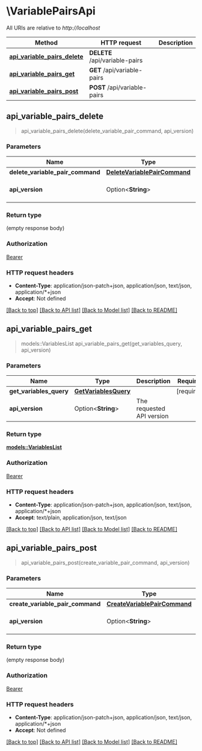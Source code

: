 # \VariablePairsApi

All URIs are relative to *http://localhost*

Method | HTTP request | Description
------------- | ------------- | -------------
[**api_variable_pairs_delete**](VariablePairsApi.md#api_variable_pairs_delete) | **DELETE** /api/variable-pairs | 
[**api_variable_pairs_get**](VariablePairsApi.md#api_variable_pairs_get) | **GET** /api/variable-pairs | 
[**api_variable_pairs_post**](VariablePairsApi.md#api_variable_pairs_post) | **POST** /api/variable-pairs | 



## api_variable_pairs_delete

> api_variable_pairs_delete(delete_variable_pair_command, api_version)


### Parameters


Name | Type | Description  | Required | Notes
------------- | ------------- | ------------- | ------------- | -------------
**delete_variable_pair_command** | [**DeleteVariablePairCommand**](DeleteVariablePairCommand.md) |  | [required] |
**api_version** | Option<**String**> | The requested API version |  |[default to 1.0]

### Return type

 (empty response body)

### Authorization

[Bearer](../README.md#Bearer)

### HTTP request headers

- **Content-Type**: application/json-patch+json, application/json, text/json, application/*+json
- **Accept**: Not defined

[[Back to top]](#) [[Back to API list]](../README.md#documentation-for-api-endpoints) [[Back to Model list]](../README.md#documentation-for-models) [[Back to README]](../README.md)


## api_variable_pairs_get

> models::VariablesList api_variable_pairs_get(get_variables_query, api_version)


### Parameters


Name | Type | Description  | Required | Notes
------------- | ------------- | ------------- | ------------- | -------------
**get_variables_query** | [**GetVariablesQuery**](GetVariablesQuery.md) |  | [required] |
**api_version** | Option<**String**> | The requested API version |  |[default to 1.0]

### Return type

[**models::VariablesList**](VariablesList.md)

### Authorization

[Bearer](../README.md#Bearer)

### HTTP request headers

- **Content-Type**: application/json-patch+json, application/json, text/json, application/*+json
- **Accept**: text/plain, application/json, text/json

[[Back to top]](#) [[Back to API list]](../README.md#documentation-for-api-endpoints) [[Back to Model list]](../README.md#documentation-for-models) [[Back to README]](../README.md)


## api_variable_pairs_post

> api_variable_pairs_post(create_variable_pair_command, api_version)


### Parameters


Name | Type | Description  | Required | Notes
------------- | ------------- | ------------- | ------------- | -------------
**create_variable_pair_command** | [**CreateVariablePairCommand**](CreateVariablePairCommand.md) |  | [required] |
**api_version** | Option<**String**> | The requested API version |  |[default to 1.0]

### Return type

 (empty response body)

### Authorization

[Bearer](../README.md#Bearer)

### HTTP request headers

- **Content-Type**: application/json-patch+json, application/json, text/json, application/*+json
- **Accept**: Not defined

[[Back to top]](#) [[Back to API list]](../README.md#documentation-for-api-endpoints) [[Back to Model list]](../README.md#documentation-for-models) [[Back to README]](../README.md)

